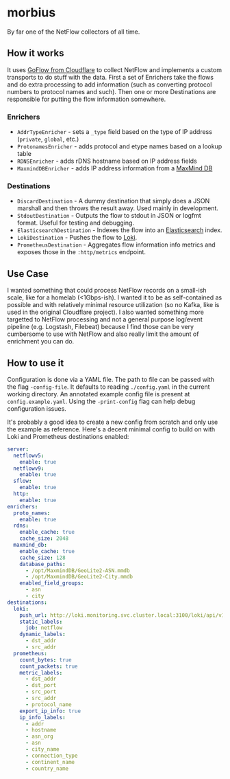 # morbius

By far one of the NetFlow collectors of all time.

## How it works

It uses [GoFlow from Cloudflare](https://github.com/cloudflare/goflow) to collect NetFlow and implements a custom transports to do stuff with the data. First a set of Enrichers take the flows and do extra processing to add information (such as converting protocol numbers to protocol names and such). Then one or more Destinations are responsible for putting the flow information somewhere.

### Enrichers

* `AddrTypeEnricher` - sets a `_type` field based on the type of IP address (`private`, `global`, etc.)
* `ProtonamesEnricher` - adds protocol and etype names based on a lookup table
* `RDNSEnricher` - adds rDNS hostname based on IP address fields
* `MaxmindDBEnricher` - adds IP address information from a [MaxMind DB](https://github.com/maxmind/MaxMind-DB)

### Destinations

* `DiscardDestination` - A dummy destination that simply does a JSON marshall and then throws the result away. Used mainly in development.
* `StdoutDestination` - Outputs the flow to stdout in JSON or logfmt format. Useful for testing and debugging.
* `ElasticsearchDestination` - Indexes the flow into an [Elasticsearch](https://www.elastic.co/elasticsearch/) index.
* `LokiDestination` - Pushes the flow to [Loki](https://grafana.com/oss/loki/).
* `PrometheusDestination` - Aggregates flow information info metrics and exposes those in the `:http/metrics` endpoint.

## Use Case

I wanted something that could process NetFlow records on a small-ish scale, like for a homelab (<1Gbps-ish). I wanted it to be as self-contained as possible and with relatively minimal resource utilization (so no Kafka, like is used in the original Cloudflare project). I also wanted something more targetted to NetFlow processing and not a general purpose log/event pipeline (e.g. Logstash, Filebeat) because I find those can be very cumbersome to use with NetFlow and also really limit the amount of enrichment you can do.

## How to use it

Configuration is done via a YAML file. The path to file can be passed with the flag `-config-file`. It defaults to reading `./config.yaml` in the current working directory. An annotated example config file is present at `config.example.yaml`. Using the `-print-config` flag can help debug configuration issues.

It's probably a good idea to create a new config from scratch and only use the example as reference. Here's a decent minimal config to build on with Loki and Prometheus destinations enabled:

```yaml
server:
  netflowv5:
    enable: true
  netflowv9:
    enable: true
  sflow:
    enable: true
  http:
    enable: true
enrichers:
  proto_names:
    enable: true
  rdns:
    enable_cache: true
    cache_size: 2048
  maxmind_db:
    enable_cache: true
    cache_size: 128
    database_paths:
      - /opt/MaxmindDB/GeoLite2-ASN.mmdb
      - /opt/MaxmindDB/GeoLite2-City.mmdb
    enabled_field_groups:
      - asn
      - city
destinations:
  loki:
    push_url: http://loki.monitoring.svc.cluster.local:3100/loki/api/v1/push
    static_labels:
      job: netflow
    dynamic_labels:
      - dst_addr
      - src_addr
  prometheus:
    count_bytes: true
    count_packets: true
    metric_labels:
      - dst_addr
      - dst_port
      - src_port
      - src_addr
      - protocol_name
    export_ip_info: true
    ip_info_labels:
      - addr
      - hostname
      - asn_org
      - asn
      - city_name
      - connection_type
      - continent_name
      - country_name
```
